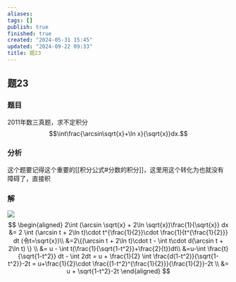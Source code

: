 ```yaml
---
aliases: 
tags: []
publish: true
finished: true
created: "2024-05-31 15:45"
updated: "2024-09-22 09:33"
title: 题23
---
```

## 题23
### 题目
2011年数三真题，求不定积分
$$\int\frac{\arcsin\sqrt{x}+\ln x}{\sqrt{x}}dx.$$
### 分析
这个题要记得这个重要的[[积分公式#分数的积分]]，这里用这个转化为也就没有障碍了，直接积
### 解
![](https://img.hwenyi.tech/202402291641963.webp)
$$
\begin{aligned}
2\int (\arcsin \sqrt{x} + 2\ln \sqrt{x})\frac{1}{\sqrt{x}} dx &= 2 \int (\arcsin t + 2\ln t)\cdot t^{\frac{1}{2}}\cdot \frac{1}{t^{\frac{1}{2}}} dt (令t=\sqrt{x})\\
&=2\{(\arcsin t + 2\ln t)\cdot t - \int t\cdot d(\arcsin t + 2\ln t)  \} \\
&= u - \int t(\frac{1}{\sqrt{1-t^2}}+\frac{2}{t})dt\\
&=u-\int \frac{t}{\sqrt{1-t^2}} dt - \int 2dt = u + \frac{1}{2} \int \frac{d(1-t^2)}{\sqrt{1-t^2}}-2t = u+\frac{1}{2}\cdot \frac{(1-t^2)^{\frac{1}{2}}}{\frac{1}{2}}-2t \\
&= u + \sqrt{1-t^2}-2t
\end{aligned}
$$
